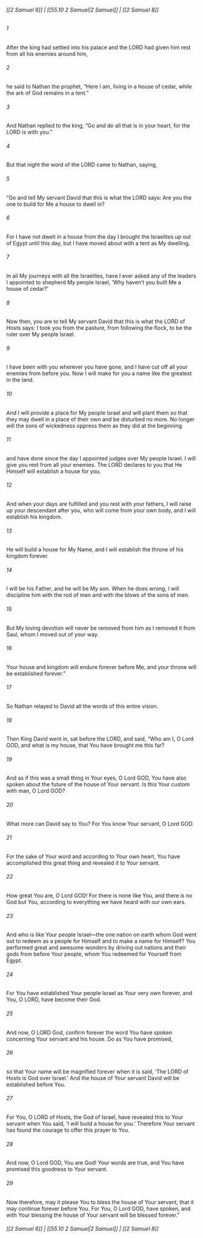 
###### [[2 Samuel 6]] | [[55.10 2 Samuel|2 Samuel]] | [[2 Samuel 8]]

###### 1
After the king had settled into his palace and the LORD had given him rest from all his enemies around him,
###### 2
he said to Nathan the prophet, “Here I am, living in a house of cedar, while the ark of God remains in a tent.”
###### 3
And Nathan replied to the king, “Go and do all that is in your heart, for the LORD is with you.”
###### 4
But that night the word of the LORD came to Nathan, saying,
###### 5
“Go and tell My servant David that this is what the LORD says: Are you the one to build for Me a house to dwell in?
###### 6
For I have not dwelt in a house from the day I brought the Israelites up out of Egypt until this day, but I have moved about with a tent as My dwelling.
###### 7
In all My journeys with all the Israelites, have I ever asked any of the leaders I appointed to shepherd My people Israel, ‘Why haven’t you built Me a house of cedar?’
###### 8
Now then, you are to tell My servant David that this is what the LORD of Hosts says: I took you from the pasture, from following the flock, to be the ruler over My people Israel.
###### 9
I have been with you wherever you have gone, and I have cut off all your enemies from before you. Now I will make for you a name like the greatest in the land.
###### 10
And I will provide a place for My people Israel and will plant them so that they may dwell in a place of their own and be disturbed no more. No longer will the sons of wickedness oppress them as they did at the beginning
###### 11
and have done since the day I appointed judges over My people Israel. I will give you rest from all your enemies. The LORD declares to you that He Himself will establish a house for you.
###### 12
And when your days are fulfilled and you rest with your fathers, I will raise up your descendant after you, who will come from your own body, and I will establish his kingdom.
###### 13
He will build a house for My Name, and I will establish the throne of his kingdom forever.
###### 14
I will be his Father, and he will be My son. When he does wrong, I will discipline him with the rod of men and with the blows of the sons of men.
###### 15
But My loving devotion will never be removed from him as I removed it from Saul, whom I moved out of your way.
###### 16
Your house and kingdom will endure forever before Me, and your throne will be established forever.”
###### 17
So Nathan relayed to David all the words of this entire vision.
###### 18
Then King David went in, sat before the LORD, and said, “Who am I, O Lord GOD, and what is my house, that You have brought me this far?
###### 19
And as if this was a small thing in Your eyes, O Lord GOD, You have also spoken about the future of the house of Your servant. Is this Your custom with man, O Lord GOD?
###### 20
What more can David say to You? For You know Your servant, O Lord GOD.
###### 21
For the sake of Your word and according to Your own heart, You have accomplished this great thing and revealed it to Your servant.
###### 22
How great You are, O Lord GOD! For there is none like You, and there is no God but You, according to everything we have heard with our own ears.
###### 23
And who is like Your people Israel—the one nation on earth whom God went out to redeem as a people for Himself and to make a name for Himself? You performed great and awesome wonders by driving out nations and their gods from before Your people, whom You redeemed for Yourself from Egypt.
###### 24
For You have established Your people Israel as Your very own forever, and You, O LORD, have become their God.
###### 25
And now, O LORD God, confirm forever the word You have spoken concerning Your servant and his house. Do as You have promised,
###### 26
so that Your name will be magnified forever when it is said, ‘The LORD of Hosts is God over Israel.’ And the house of Your servant David will be established before You.
###### 27
For You, O LORD of Hosts, the God of Israel, have revealed this to Your servant when You said, ‘I will build a house for you.’ Therefore Your servant has found the courage to offer this prayer to You.
###### 28
And now, O Lord GOD, You are God! Your words are true, and You have promised this goodness to Your servant.
###### 29
Now therefore, may it please You to bless the house of Your servant, that it may continue forever before You. For You, O Lord GOD, have spoken, and with Your blessing the house of Your servant will be blessed forever.”

###### [[2 Samuel 6]] | [[55.10 2 Samuel|2 Samuel]] | [[2 Samuel 8]]
